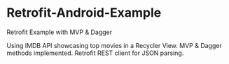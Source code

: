 # Retrofit-Android-Example
Retrofit Example with MVP &amp; Dagger

Using IMDB API showcasing top movies in a Recycler View.
MVP & Dagger methods implemented.
Retrofit REST client for JSON parsing.
